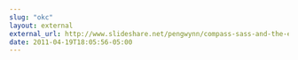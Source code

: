 ```yaml
---
slug: "okc"
layout: external
external_url: http://www.slideshare.net/pengwynn/compass-sass-and-the-enlightened-css-developer
date: 2011-04-19T18:05:56-05:00
---
```

